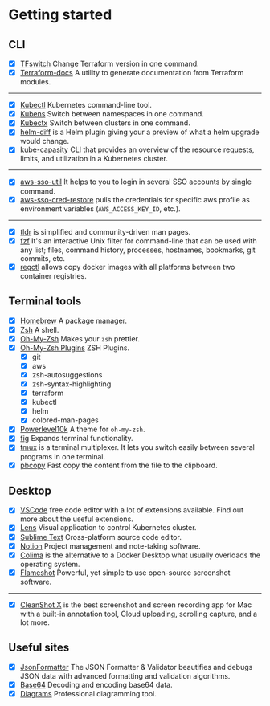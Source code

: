 # Getting started

## CLI

- [x] [TFswitch](./terraform/tfswitch.md) Change Terraform version in one command.
- [x] [Terraform-docs](./terraform/terraform-docs.md) A utility to generate documentation from Terraform modules.

---
- [x] [Kubectl](./kubernetes/kubectl.md) Kubernetes command-line tool.
- [x] [Kubens](./kubernetes/kubens.md) Switch between namespaces in one command.
- [x] [Kubectx](./kubernetes/kubectx.md) Switch between clusters in one command.
- [x] [helm-diff](./kubernetes/helm-diff.md) is a Helm plugin giving your a preview of what a helm upgrade would change.
- [x] [kube-capasity](./kubernetes/kube-capasity.md) CLI that provides an overview of the resource requests, limits, and utilization in a Kubernetes cluster.

---
- [x] [aws-sso-util](./cli/aws-sso.md) It helps to you to login in several SSO accounts by single command.
- [x] [aws-sso-cred-restore](./cli/sso-restore.md) pulls the credentials for specific aws profile as environment variables (`AWS_ACCESS_KEY_ID`, etc.).

---
- [x] [tldr](./cli/tldr.md) is simplified and community-driven man pages.
- [x] [fzf](./cli/fzf.md) It's an interactive Unix filter for command-line that can be used with any list; files, command history, processes, hostnames, bookmarks, git commits, etc.
- [x] [regctl](./cli/regctl.md) allows copy docker images with all platforms between two container registries.

## Terminal tools

- [x] [Homebrew](./cli/homebrew.md) A package manager.
- [x] [Zsh](./cli/zsh.md) A shell.
- [x] [Oh-My-Zsh](./cli/oh-my-zsh.md) Makes your `zsh` prettier.
- [x] [Oh-My-Zsh Plugins](./cli/oh-my-zsh-plugins.md) ZSH Plugins.
    - [x] git
    - [x] aws
    - [x] zsh-autosuggestions
    - [x] zsh-syntax-highlighting
    - [x] terraform
    - [x] kubectl
    - [x] helm
    - [x] colored-man-pages
- [x] [Powerlevel10k](./cli/powerlevel10k.md) A theme for `oh-my-zsh`. 
- [x] [fig](./cli/fig.md) Expands terminal functionality.
- [x] [tmux](./cli/tmux.md) is a terminal multiplexer. It lets you switch easily between several programs in one terminal.
- [x] [pbcopy](./cli/pbcopy.md) Fast copy the content from the file to the clipboard.

## Desktop

- [x] [VSCode](./applications/vscode.md) free code editor with a lot of extensions available. Find out more about the useful extensions.
- [x] [Lens](./applications/lens.md) Visual application to control Kubernetes cluster.
- [x] [Sublime Text](./applications/sublime.md) Cross-platform source code editor.
- [x] [Notion](./applications/notion.md) Project management and note-taking software.
- [x] [Colima](./applications/colima.md) is the alternative to a Docker Desktop what usually overloads the operating system.
- [x] [Flameshot](./applications/flameshot.md) Powerful, yet simple to use open-source screenshot software.

---

- [x] [CleanShot X](./applications/cleanshot.md) is the best screenshot and screen recording app for Mac with a built-in annotation tool, Cloud uploading, scrolling capture, and a lot more.

## Useful sites

- [x] [JsonFormatter](http://jsonformatter.curiousconcept.com) The JSON Formatter & Validator beautifies and debugs JSON data with advanced formatting and validation algorithms.
- [x] [Base64](https://www.base64decode.org) Decoding and encoding base64 data.
- [x] [Diagrams](https://app.diagrams.net) Professional diagramming tool. 
